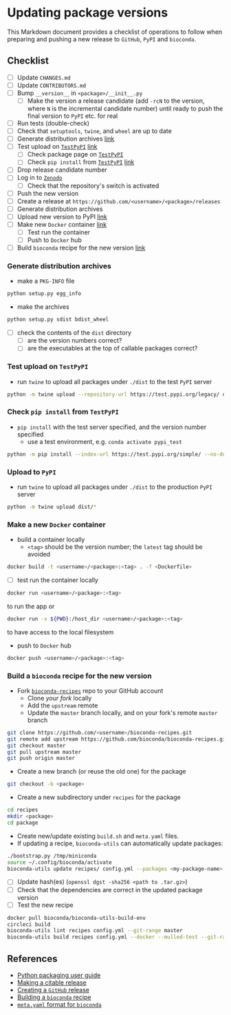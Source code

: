 # Updating package versions

This Markdown document provides a checklist of operations to follow when preparing and pushing a new release to `GitHub`, `PyPI` and `bioconda`.

## Checklist

- [ ] Update `CHANGES.md`
- [ ] Update `CONTRIBUTORS.md`
- [ ] Bump `__version__` in `<package>/__init__.py`
  - [ ] Make the version a release candidate (add `-rcN` to the version, where `N` is the incremental candidate number) until ready to push the final version to `PyPI` etc. for real
- [ ] Run tests (double-check)
- [ ] Check that `setuptools`, `twine`, and `wheel` are up to date
- [ ] Generate distribution archives [link](#generate-distribution-archives)
- [ ] Test upload on [`TestPyPI`](https://test.pypi.org) [link](#test-upload-on-`testpypi`)
  - [ ] Check package page on [`TestPyPI`](https://test.pypi.org)
  - [ ] Check `pip install` from [`TestPyPI`](https://test.pypi.org) [link](#check-`pip-install`-from-`TestPyPI`)
- [ ] Drop release candidate number
- [ ] Log in to [`Zenodo`](https://zenodo.org/)
  - [ ] Check that the repository's switch is activated
- [ ] Push the new version
- [ ] Create a release at `https://github.com/<username>/<package>/releases`
- [ ] Generate distribution archives
- [ ] Upload new version to PyPI [link](#upload-to-`PyPI`)
- [ ] Make new `Docker` container [link](#Make-a-new-`Docker`-container)
  - [ ] Test run the container
  - [ ] Push to `Docker` hub
- [ ] Build `bioconda` recipe for the new version [link](#Build-a-`bioconda`-recipe-for-the-new-version)

### Generate distribution archives

- make a `PKG-INFO` file

```bash
python setup.py egg_info
```

- make the archives

```bash
python setup.py sdist bdist_wheel
```

- [ ] check the contents of the `dist` directory
  - [ ] are the version numbers correct?
  - [ ] are the executables at the top of callable packages correct?

### Test upload on `TestPyPI`

- run `twine` to upload all packages under `./dist` to the test `PyPI` server

```bash
python -m twine upload --repository-url https://test.pypi.org/legacy/ dist/*
```

### Check `pip install` from `TestPyPI`

- `pip install` with the test server specified, and the version number specified
    - use a test environment, e.g. `conda activate pypi_test`

```bash
python -m pip install --index-url https://test.pypi.org/simple/ --no-deps <package>==<version>
```

### Upload to `PyPI`

- run `twine` to upload all packages under `./dist` to the production `PyPI` server

```bash
python -m twine upload dist/*
```

### Make a new `Docker` container

- build a container locally
  - `<tag>` should be the version number; the `latest` tag should be avoided

```bash
docker build -t <username>/<package>:<tag> . -f <Dockerfile>
```

- [ ] test run the container locally

```bash
docker run <username>/<package>:<tag>
```

to run the app or 

```bash
docker run -v ${PWD}:/host_dir <username>/<package>:<tag>
```

to have access to the local filesystem

- push to `Docker` hub

```bash
docker push <username>/<package>:<tag>
```

### Build a `bioconda` recipe for the new version

- Fork [`bioconda-recipes`](https://github.com/bioconda/bioconda-recipes) repo to your GitHub account
  - Clone *your fork* locally
  - Add the `upstream` remote
  - Update the `master` branch locally, and on your fork's remote `master` branch

```bash
git clone https://github.com/<username>/bioconda-recipes.git
git remote add upstream https://github.com/bioconda/bioconda-recipes.git
git checkout master
git pull upstream master
git push origin master
```

- Create a new branch (or reuse the old one) for the package

```bash
git checkout -b <package>
```

- Create a new subdirectory under `recipes` for the package

```bash
cd recipes
mkdir <package>
cd package
```

- Create new/update existing `build.sh` and `meta.yaml` files.
- If updating a recipe, `bioconda-utils` can automatically update packages:

```bash
./bootstrap.py /tmp/miniconda
source ~/.config/bioconda/activate
bioconda-utils update recipes/ config.yml --packages <my-package-name>  # updating only
```

- [ ] Update hash(es) (`openssl dgst -sha256 <path to .tar.gz>`)
- [ ] Check that the dependencies are correct in the updated package version
- [ ] Test the new recipe

```bash
docker pull bioconda/bioconda-utils-build-env
circleci build
bioconda-utils lint recipes config.yml --git-range master
bioconda-utils build recipes config.yml --docker --mulled-test --git-range master
```



## References

- [Python packaging user guide](https://packaging.python.org/)
- [Making a citable release](https://guides.github.com/activities/citable-code)
- [Creating a `GitHub` release](https://help.github.com/en/articles/creating-releases)
- [Building a `bioconda` recipe](https://bioconda.github.io/contribute-a-recipe.html)
- [`meta.yaml` format for `bioconda`](https://conda.io/projects/conda-build/en/latest/source/resources/define-metadata.html)